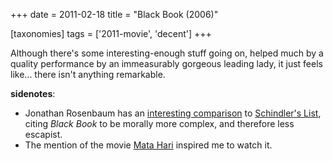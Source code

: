 +++
date = 2011-02-18
title = "Black Book (2006)"

[taxonomies]
tags = ['2011-movie', 'decent']
+++

Although there\'s some interesting-enough stuff going on, helped much by
a quality performance by an immeasurably gorgeous leading lady, it just
feels like\... there isn\'t anything remarkable.

**sidenotes**:

-   Jonathan Rosenbaum has an [interesting comparison] to [Schindler\'s
    List], citing *Black Book* to be morally more complex, and therefore
    less escapist.
-   The mention of the movie [Mata Hari] inspired me to watch it.

  [interesting comparison]: http://www.jonathanrosenbaum.com/?p=5780
  [Schindler\'s List]: http://movies.tshepang.net/schindlers-list-1993
  [Mata Hari]: http://movies.tshepang.net/mata-hari-1931
